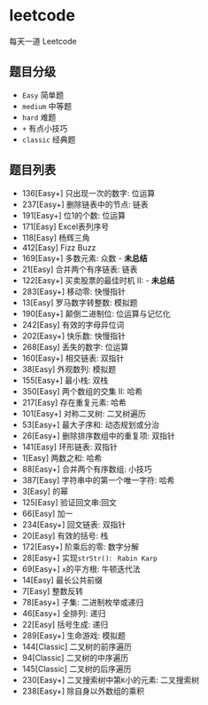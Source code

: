 # leetcode
每天一道 Leetcode

## 题目分级
+ ```Easy``` 简单题
+ ```medium``` 中等题
+ ```hard``` 难题
+ ```+``` 有点小技巧
+ ```classic``` 经典题

## 题目列表
+ 136[Easy+] 只出现一次的数字: 位运算
+ 237[Easy+] 删除链表中的节点: 链表
+ 191[Easy+] 位1的个数: 位运算
+ 171[Easy] Excel表列序号
+ 118[Easy] 杨辉三角
+ 412[Easy] Fizz Buzz
+ 169[Easy+] 多数元素: 众数 - **未总结**
+ 21[Easy] 合并两个有序链表: 链表
+ 122[Easy+] 买卖股票的最佳时机 II: - **未总结**
+ 283[Easy+] 移动零: 快慢指针
+ 13[Easy] 罗马数字转整数: 模拟题
+ 190[Easy+] 颠倒二进制位: 位运算与记忆化
+ 242[Easy] 有效的字母异位词
+ 202[Easy+] 快乐数: 快慢指针
+ 268[Easy] 丢失的数字: 位运算
+ 160[Easy+] 相交链表: 双指针
+ 38[Easy] 外观数列: 模拟题
+ 155[Easy+] 最小栈: 双栈
+ 350[Easy] 两个数组的交集 II: 哈希
+ 217[Easy] 存在重复元素: 哈希
+ 101[Easy+] 对称二叉树: 二叉树遍历
+ 53[Easy+] 最大子序和: 动态规划或分治
+ 26[Easy+] 删除排序数组中的重复项: 双指针
+ 141[Easy] 环形链表: 双指针
+ 1[Easy] 两数之和: 哈希
+ 88[Easy+] 合并两个有序数组: 小技巧
+ 387[Easy] 字符串中的第一个唯一字符: 哈希
+ 3[Easy] 的幂
+ 125[Easy] 验证回文串:回文
+ 66[Easy] 加一
+ 234[Easy+] 回文链表: 双指针
+ 20[Easy] 有效的括号: 栈
+ 172[Easy+] 阶乘后的零: 数字分解
+ 28[Easy+] 实现```strStr()```: ``` Rabin Karp```
+ 69[Easy+] ```x```的平方根: 牛顿迭代法
+ 14[Easy] 最长公共前缀
+ 7[Easy] 整数反转
+ 78[Easy+] 子集: 二进制枚举或递归
+ 46[Easy+] 全排列: 递归
+ 22[Easy] 括号生成: 递归
+ 289[Easy+] 生命游戏: 模拟题
+ 144[Classic] 二叉树的前序遍历
+ 94[Classic] 二叉树的中序遍历
+ 145[Classic] 二叉树的后序遍历
+ 230[Easy+] 二叉搜索树中第```K```小的元素: 二叉搜索树
+ 238[Easy+] 除自身以外数组的乘积